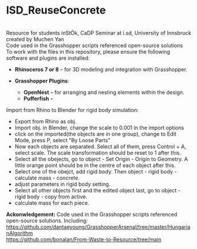 # ISD_ReuseConcrete
<br/> Resource for students inStÖk, CaDP Seminar at i.sd, University of Innsbruck
<br/> created by Muchen Yan
<br/> Code used in the Grasshopper scripts referenced open-source solutions  
To work with the files in this repository, please ensure the following software and plugins are installed:

- **Rhinoceros 7 or 8** – for 3D modeling and integration with Grasshopper.
- **Grasshopper Plugins**:
  
  - **OpenNest** – for arranging and nesting elements within the design.
  - **Pufferfish** –
 
Import from Rhino to Blender for rigid body simulation:
 - Export from Rhino as obj.
 - Import obj. in Blender, change the scale to 0.001 in the import options
 - click on the imported(the objects are in one group), change to Edit Mode, press P, select "By Loose Parts"
 - Now each objects are separated. Select all of them, press Control + A, select scale. The scale transformation should be reset to 1 after this.
 - Select all the obejects, go to object - Set Origin - Origin to Geometry. A little orange point should be in the centre of each object after this.
 - Select one of the obejct, add rigid body. Then object - rigid body - calculate mass - concrete.
 - adjust parameters in rigid body setting.
 - Select all other objects first and the edited object last, go to object - rigid body - copy from active.
 - calculate mass for each piece.

 
 **Ackonwledgement:** Code used in the Grasshopper scripts referenced open-source solutions. Including: <br/> https://github.com/dantaeyoung/GrasshopperArsenal/tree/master/HungarianAlgorithm <br/> https://github.com/bonalan/From-Waste-to-Resource/tree/main
